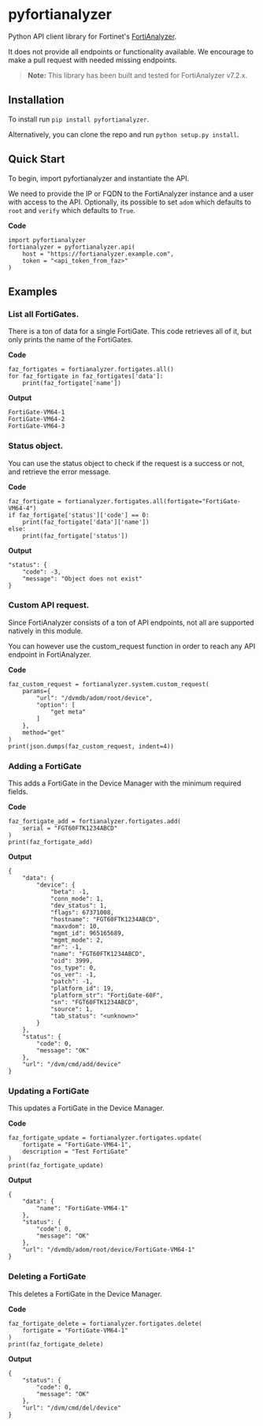 # pyfortianalyzer
Python API client library for Fortinet's [FortiAnalyzer](https://www.fortinet.com/products/management/fortianalyzer).

It does not provide all endpoints or functionality available. We encourage to make a pull request with needed missing endpoints.

> **Note:** This library has been built and tested for FortiAnalyzer v7.2.x.

## Installation
To install run `pip install pyfortianalyzer`.

Alternatively, you can clone the repo and run `python setup.py install`.

## Quick Start
To begin, import pyfortianalyzer and instantiate the API.

We need to provide the IP or FQDN to the FortiAnalyzer instance and a user with access to the API.
Optionally, its possible to set `adom` which defaults to `root` and `verify` which defaults to `True`.

**Code**
```
import pyfortianalyzer
fortianalyzer = pyfortianalyzer.api(
    host = "https://fortianalyzer.example.com",
    token = "<api_token_from_faz>"
)
```

## Examples
### List all FortiGates.
There is a ton of data for a single FortiGate. This code retrieves all of it, but only prints the name of the FortiGates.

**Code**
```
faz_fortigates = fortianalyzer.fortigates.all()
for faz_fortigate in faz_fortigates['data']:
    print(faz_fortigate['name'])
```

**Output**
```
FortiGate-VM64-1
FortiGate-VM64-2
FortiGate-VM64-3
```

### Status object.
You can use the status object to check if the request is a success or not, and retrieve the error message.

**Code**
```
faz_fortigate = fortianalyzer.fortigates.all(fortigate="FortiGate-VM64-4")
if faz_fortigate['status']['code'] == 0:
    print(faz_fortigate['data']['name'])
else:
    print(faz_fortigate['status'])
```

**Output**
```
"status": {
    "code": -3,
    "message": "Object does not exist"
}
```


### Custom API request.
Since FortiAnalyzer consists of a ton of API endpoints, not all are supported natively in this module.

You can however use the custom_request function in order to reach any API endpoint in FortiAnalyzer.

**Code**
```
faz_custom_request = fortianalyzer.system.custom_request(
    params={
        "url": "/dvmdb/adom/root/device",
        "option": [
            "get meta"
        ]
    },
    method="get"
)
print(json.dumps(faz_custom_request, indent=4))
```

### Adding a FortiGate
This adds a FortiGate in the Device Manager with the minimum required fields.

**Code**
```
faz_fortigate_add = fortianalyzer.fortigates.add(
    serial = "FGT60FTK1234ABCD"
)
print(faz_fortigate_add)
```

**Output**
```
{
    "data": {
        "device": {
            "beta": -1,
            "conn_mode": 1,
            "dev_status": 1,
            "flags": 67371008,
            "hostname": "FGT60FTK1234ABCD",
            "maxvdom": 10,
            "mgmt_id": 965165689,
            "mgmt_mode": 2,
            "mr": -1,
            "name": "FGT60FTK1234ABCD",
            "oid": 3999,
            "os_type": 0,
            "os_ver": -1,
            "patch": -1,
            "platform_id": 19,
            "platform_str": "FortiGate-60F",
            "sn": "FGT60FTK1234ABCD",
            "source": 1,
            "tab_status": "<unknown>"
        }
    },
    "status": {
        "code": 0,
        "message": "OK"
    },
    "url": "/dvm/cmd/add/device"
}
```

### Updating a FortiGate
This updates a FortiGate in the Device Manager.

**Code**
```
faz_fortigate_update = fortianalyzer.fortigates.update(
    fortigate = "FortiGate-VM64-1",
    description = "Test FortiGate"
)
print(faz_fortigate_update)
```

**Output**
```
{
    "data": {
        "name": "FortiGate-VM64-1"
    },
    "status": {
        "code": 0,
        "message": "OK"
    },
    "url": "/dvmdb/adom/root/device/FortiGate-VM64-1"
}
```

### Deleting a FortiGate
This deletes a FortiGate in the Device Manager.

**Code**
```
faz_fortigate_delete = fortianalyzer.fortigates.delete(
    fortigate = "FortiGate-VM64-1"
)
print(faz_fortigate_delete)
```

**Output**
```
{
    "status": {
        "code": 0,
        "message": "OK"
    },
    "url": "/dvm/cmd/del/device"
}
```